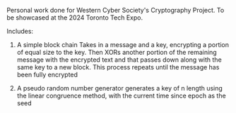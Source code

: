 Personal work done for Western Cyber Society's Cryptography Project. To be showcased at the 2024 Toronto Tech Expo.

Includes:
  1. A simple block chain
Takes in a message and a key, encrypting a portion of equal size to the key. Then XORs another portion of the remaining message with the encrypted text and that passes down along with the same key to a new block. This process repeats until the message has been fully encrypted

  2. A pseudo random number generator
generates a key of n length using the linear congruence method, with the current time since epoch as the seed
